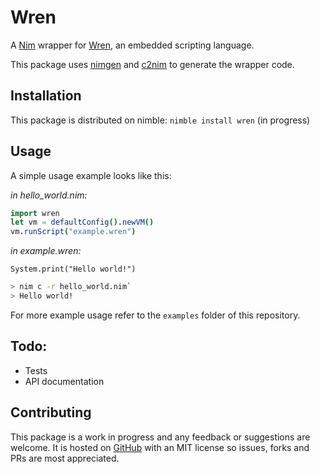 
# Wren

A [Nim](https://nim-lang.org/) wrapper for [Wren](http://wren.io/), an embedded scripting language.

This package uses [nimgen](https://github.com/genotrance/nimgen) and [c2nim](https://github.com/nim-lang/c2nim/) to generate the wrapper code.

## Installation

This package is distributed on nimble: `nimble install wren` (in progress)

## Usage

A simple usage example looks like this:

_in hello_world.nim:_
```nim
import wren
let vm = defaultConfig().newVM()
vm.runScript("example.wren")
```

_in example.wren:_
```wren
System.print("Hello world!")
```

```bash
> nim c -r hello_world.nim`
> Hello world!
```

For more example usage refer to the `examples` folder of this repository.

## Todo:

* Tests
* API documentation


## Contributing

This package is a work in progress and any feedback or suggestions are welcome. It is hosted on [GitHub](https://github.com/geotre/wren) with an MIT license so issues, forks and PRs are most appreciated.
